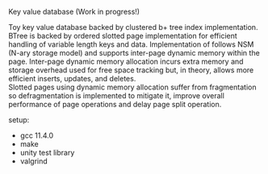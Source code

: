 Key value database (Work in progress!)

Toy key value database backed by clustered b+ tree index implementation. BTree is backed by ordered slotted page implementation for efficient handling of variable length keys and data. 
Implementation of follows NSM (N-ary storage model) and supports inter-page dynamic memory within the page. Inter-page dynamic memory allocation incurs extra memory and storage overhead used for free space tracking but, in theory, allows more efficient inserts, updates, and deletes.  
Slotted pages using dynamic memory allocation suffer from fragmentation so defragmentation is implemented to mitigate it, improve overall performance of page operations and delay page split operation.  

setup:
- gcc 11.4.0
- make
- unity test library
- valgrind
